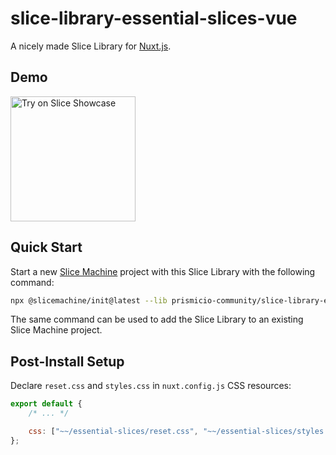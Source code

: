 # slice-library-essential-slices-vue

A nicely made Slice Library for [Nuxt.js][nuxtjs].

## Demo

<a href="#"><img src="https://angeloashmore-slicemachine-intro.cdn.prismic.io/angeloashmore-slicemachine-intro/49ca4bde-b36a-42f4-a072-60d2e5202f85_try-button.svg" alt="Try on Slice Showcase" width="200" /></a>

## Quick Start

Start a new [Slice Machine][slicemachine] project with this Slice Library with the following command:

```bash
npx @slicemachine/init@latest --lib prismicio-community/slice-library-essential-slices-vue
```

The same command can be used to add the Slice Library to an existing Slice Machine project.

## Post-Install Setup

Declare `reset.css` and `styles.css` in `nuxt.config.js` CSS resources:

```js
export default {
	/* ... */

	css: ["~~/essential-slices/reset.css", "~~/essential-slices/styles.css"],
};
```

[nuxtjs]: https://nuxtjs.org
[slicemachine]: https://slicemachine.dev
